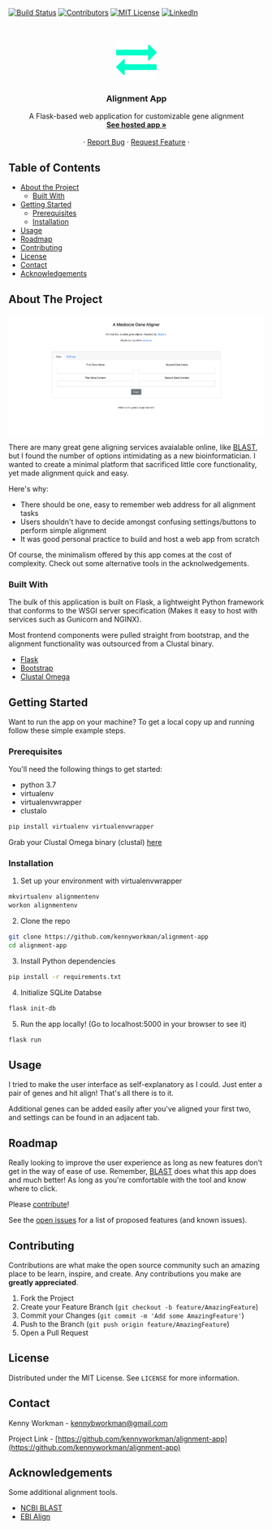 [![Build Status][build-shield]][build-url]
[![Contributors][contributors-shield]][contributors-url]
[![MIT License][license-shield]][license-url]
[![LinkedIn][linkedin-shield]][linkedin-url]



<!-- PROJECT LOGO -->
<br />
<p align="center">
  <a href="https://github.com/kennyworkman/alignment-app">
    <img src="logo.png" alt="Logo" width="80" height="80">
  </a>

  <h3 align="center">Alignment App</h3>

  <p align="center">
   A Flask-based web application for customizable gene alignment 
    <br />
    <a href="https://genealigner.site/"><strong>See hosted app »</strong></a>
    <br />
    <br />
    ·
    <a href="https://github.com/kennyworkman/alignment-app/issues">Report Bug</a>
    ·
    <a href="https://github.com/kennyworkman/alignment-app/issues">Request Feature</a>
    ·
  </p>
</p>



<!-- TABLE OF CONTENTS -->
## Table of Contents

* [About the Project](#about-the-project)
  * [Built With](#built-with)
* [Getting Started](#getting-started)
  * [Prerequisites](#prerequisites)
  * [Installation](#installation)
* [Usage](#usage)
* [Roadmap](#roadmap)
* [Contributing](#contributing)
* [License](#license)
* [Contact](#contact)
* [Acknowledgements](#acknowledgements)



<!-- ABOUT THE PROJECT -->
## About The Project

[![Application Name Screen Shot][application-screenshot]](https://genealigner.site)

There are many great gene aligning services avaialable online, like [BLAST](https://blast.ncbi.nlm.nih.gov), but I found the number of options intimidating as a new bioinformatician. I wanted to create a minimal platform that sacrificed little core functionality, yet made alignment quick and easy.

Here's why:
* There should be one, easy to remember web address for all alignment tasks
* Users shouldn't have to decide amongst confusing settings/buttons to perform simple alignment
* It was good personal practice to build and host a web app from scratch

Of course, the minimalism offered by this app comes at the cost of complexity. Check out some alternative tools in the acknolwedgements.

### Built With
The bulk of this application is built on Flask, a lightweight Python framework that conforms to the WSGI server specification (Makes it easy to host with services such as Gunicorn and NGINX).

Most frontend components were pulled straight from bootstrap, and the alignment functionality was outsourced from a Clustal binary.

* [Flask](http://flask.pocoo.org)
* [Bootstrap](https://getbootstrap.com)
* [Clustal Omega](http://www.clustal.org/omega/)


<!-- GETTING STARTED -->
## Getting Started

Want to run the app on your machine?
To get a local copy up and running follow these simple example steps.

### Prerequisites

You'll need the following things to get started:
* python 3.7
* virtualenv
* virtualenvwrapper
* clustalo 
```sh
pip install virtualenv virtualenvwrapper
```
Grab your Clustal Omega binary (clustal) [here](http://www.clustal.org/omega/)

### Installation

1. Set up your environment with virtualenvwrapper
```sh
mkvirtualenv alignmentenv
workon alignmentenv
```
2. Clone the repo
```sh
git clone https://github.com/kennyworkman/alignment-app
cd alignment-app
```
3. Install Python dependencies
```sh
pip install -r requirements.txt
```
4. Initialize SQLite Databse
```sh
flask init-db
```
5. Run the app locally! (Go to localhost:5000 in your browser to see it)
```sh
flask run
```

<!-- USAGE EXAMPLES -->
## Usage

I tried to make the user interface as self-explanatory as I could. Just enter a pair of genes and hit align! That's all there is to it. 

Additional genes can be added easily after you've aligned your first two, and settings can be found in an adjacent tab.


<!-- ROADMAP -->
## Roadmap

Really looking to improve the user experience as long as new features don't get in the way of ease of use. Remember, [BLAST](https://blast.ncbi.nlm.nih.gov) does what this app does and much better! As long as you're comfortable with the tool and know where to click.

Please [contribute](#contributing)!

See the [open issues]( https://github.com/kennyworkman/alignment-app/issues) for a list of proposed features (and known issues).



<!-- CONTRIBUTING -->
## Contributing

Contributions are what make the open source community such an amazing place to be learn, inspire, and create. Any contributions you make are **greatly appreciated**.

1. Fork the Project
2. Create your Feature Branch (`git checkout -b feature/AmazingFeature`)
3. Commit your Changes (`git commit -m 'Add some AmazingFeature'`)
4. Push to the Branch (`git push origin feature/AmazingFeature`)
5. Open a Pull Request



<!-- LICENSE -->
## License

Distributed under the MIT License. See `LICENSE` for more information.



<!-- CONTACT -->
## Contact

Kenny Workman - kennybworkman@gmail.com

Project Link - [https://github.com/kennyworkman/alignment-app](https://github.com/kennyworkman/alignment-app)



<!-- ACKNOWLEDGEMENTS -->
## Acknowledgements
Some additional alignment tools.
* [NCBI BLAST](https://blast.ncbi.nlm.nih.gov/Blast.cgi)
* [EBI Align](https://www.ebi.ac.uk/Tools/psa)





<!-- MARKDOWN LINKS & IMAGES -->
<!-- https://www.markdownguide.org/basic-syntax/#reference-style-links -->
[build-shield]: https://img.shields.io/badge/build-passing-brightgreen.svg?style=flat-square
[build-url]: #
[contributors-shield]: https://img.shields.io/badge/contributors-1-orange.svg?style=flat-square
[contributors-url]: https://github.com/kennyworkman/alignment-app/graphs/contributors
[license-shield]: https://img.shields.io/badge/license-MIT-blue.svg?style=flat-square
[license-url]: https://choosealicense.com/licenses/mit
[linkedin-shield]: https://img.shields.io/badge/-LinkedIn-black.svg?style=flat-square&logo=linkedin&colorB=555
[linkedin-url]: https://www.linkedin.com/in/kenny-workman-11151115a/
[application-screenshot]: https://github.com/kennyworkman/alignment-app/blob/master/screen_shot.png
